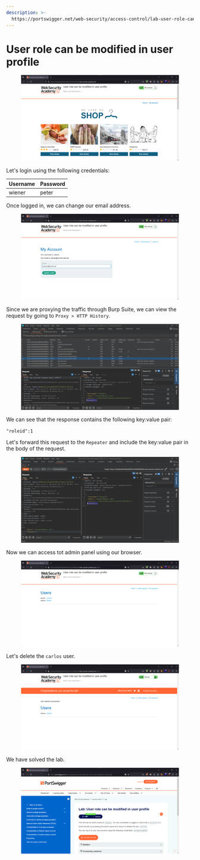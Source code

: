 ```yaml
---
description: >-
  https://portswigger.net/web-security/access-control/lab-user-role-can-be-modified-in-user-profile
---
```


# User role can be modified in user profile

<figure><img src="../../../.gitbook/assets/1 (151).png" alt=""><figcaption></figcaption></figure>

Let's login using the following credentials:

| Username | Password |
| -------- | -------- |
| wiener   | peter    |

Once logged in, we can change our email address.

<figure><img src="../../../.gitbook/assets/2 (141).png" alt=""><figcaption></figcaption></figure>

Since we are proxying the traffic through Burp Suite, we can view the request by going to `Proxy > HTTP History`.

<figure><img src="../../../.gitbook/assets/3 (123).png" alt=""><figcaption></figcaption></figure>

We can see that the response contains the following key:value pair:

```
"roleid":1
```

Let's forward this request to the `Repeater` and include the key:value pair in the body of the request.

<figure><img src="../../../.gitbook/assets/4 (104).png" alt=""><figcaption></figcaption></figure>

Now we can access tot admin panel using our browser.

<figure><img src="../../../.gitbook/assets/5 (87).png" alt=""><figcaption></figcaption></figure>

Let's delete the `carlos` user.

<figure><img src="../../../.gitbook/assets/6 (73).png" alt=""><figcaption></figcaption></figure>

We have solved the lab.

<figure><img src="../../../.gitbook/assets/7 (57).png" alt=""><figcaption></figcaption></figure>
